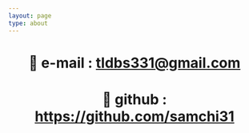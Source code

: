 ```yaml
---
layout: page
type: about
---
```

  
  
# <center>👾 e-mail : tldbs331@gmail.com</center>
# <center>🐳 github : https://github.com/samchi31</center>
  

